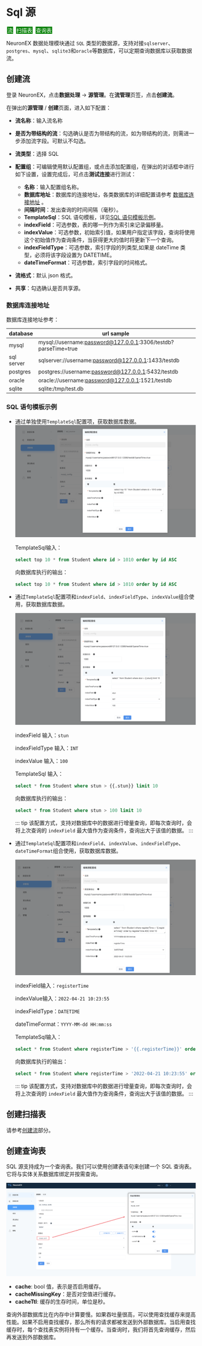 # Sql 源

<span style="background:green;color:white;padding:1px;margin:2px">流</span>
<span style="background:green;color:white;padding:1px;margin:2px">扫描表</span>
<span style="background:green;color:white;padding:1px;margin:2px">查询表</span>

NeuronEX 数据处理模块通过 `SQL` 类型的数据源，支持对接`sqlserver`、`postgres`、`mysql`、`sqlite3`和`oracle`等数据库，可以定期查询数据库以获取数据流。

## 创建流

登录 NeuronEX，点击**数据处理** -> **源管理**。在**流管理**页签，点击**创建流**。

在弹出的**源管理** / **创建**页面，进入如下配置：

- **流名称**：输入流名称
- **是否为带结构的流**：勾选确认是否为带结构的流，如为带结构的流，则需进一步添加流字段。可默认不勾选。
- **流类型**：选择 SQL
- **配置组**：可编辑使用默认配置组，或点击添加配置组，在弹出的对话框中进行如下设置，设置完成后，可点击**测试连接**进行测试：

  - **名称**：输入配置组名称。
  - **数据库地址**：数据库的连接地址，各类数据库的详细配置请参考 [数据库连接地址](#数据库连接地址) 。
  - **间隔时间**：发出查询的时间间隔（毫秒）。
  - **TemplateSql**：SQL 语句模板，详见[SQL 语句模板示例](#sql-语句模板示例)。
  - **indexField**：可选参数，表的哪一列作为索引来记录偏移量。
  - **indexValue**：可选参数，初始索引值，如果用户指定该字段，查询将使用这个初始值作为查询条件，当获得更大的值时将更新下一个查询。 
  - **indexFieldType**：可选参数，索引字段的列类型,如果是 dateTime 类型，必须将该字段设置为 DATETIME。
  - **dateTimeFormat**：可选参数，索引字段的时间格式。
- **流格式**：默认 json 格式。
- **共享**：勾选确认是否共享源。

### 数据库连接地址

数据库连接地址参考：

| database   | url sample                                            |
| ---------- | ----------------------------------------------------- |
| mysql      | mysql://username:password@127.0.0.1:3306/testdb?parseTime=true |
| sql server | sqlserver://username:password@127.0.0.1:1433/testdb  |
| postgres   | postgres://username:password@127.0.0.1:5432/testdb             |
| oracle     | oracle://username:password@127.0.0.1:1521/testdb               |
| sqlite     | sqlite:/tmp/test.db                             |

### SQL 语句模板示例

- 通过单独使用`TemplateSql`配置项，获取数据库数据。
  ![sql_source](./_assets/sql_source_stream1.png)
  
  TemplateSql输入：
  ```sql
  select top 10 * from Student where id > 1010 order by id ASC
  ```
  向数据库执行的输出：
  ```sql
  select top 10 * from Student where id > 1010 order by id ASC
  ```

- 通过`TemplateSql`配置项和`indexField`、`indexFieldType`、`indexValue`组合使用，获取数据库数据。

  ![sql_source](./_assets/sql_source_stream2.png)
  
  indexField 输入：`stun`
  
  indexFieldType 输入：`INT`

  indexValue 输入：`100`

  TemplateSql 输入：
  ```sql
  select * from Student where stun > {{.stun}} limit 10
  ```
  向数据库执行的输出：
  ```sql
  select * from Student where stun > 100 limit 10
  ```
  ::: tip
    该配置方式，支持对数据库中的数据进行增量查询，即每次查询时，会将上次查询的 `indexField` 最大值作为查询条件，查询出大于该值的数据。
  :::

- 通过`TemplateSql`配置项和`indexField`、`indexValue`、`indexFieldType`、`dateTimeFormat`组合使用，获取数据库数据。

  ![sql_source](./_assets/sql_source_stream3.png)

  indexField输入：`registerTime`
  
  indexValue输入：`2022-04-21 10:23:55`

  indexFieldType：`DATETIME`

  dateTimeFormat：`YYYY-MM-dd HH:mm:ss`

  TemplateSql输入：
  ```sql
  select * from Student where registerTime > '{{.registerTime}}' order by registerTime ASC limit 10
  ```
  向数据库执行的输出：
  ```sql
  select * from Student where registerTime > '2022-04-21 10:23:55' order by registerTime ASC limit 10
  ```

  ::: tip
    该配置方式，支持对数据库中的数据进行增量查询，即每次查询时，会将上次查询的 `indexField` 最大值作为查询条件，查询出大于该值的数据。
  :::

## 创建扫描表

请参考[创建流](#创建流)部分。

## 创建查询表

SQL 源支持成为一个查询表。我们可以使用创建表语句来创建一个 SQL 查询表。它将与实体关系数据库绑定并按需查询。

![sql_source_lookup](./_assets/sql_source_lookup.png)

* **cache**: bool 值，表示是否启用缓存。
* **cacheMissingKey**：是否对空值进行缓存。
* **cacheTtl**: 缓存的生存时间，单位是秒。

查询外部数据库比在内存中计算要慢。如果吞吐量很高，可以使用查找缓存来提高性能。如果不启用查找缓存，那么所有的请求都被发送到外部数据库。当启用查找缓存时，每个查找表实例将持有一个缓存。当查询时，我们将首先查询缓存，然后再发送到外部数据库。




